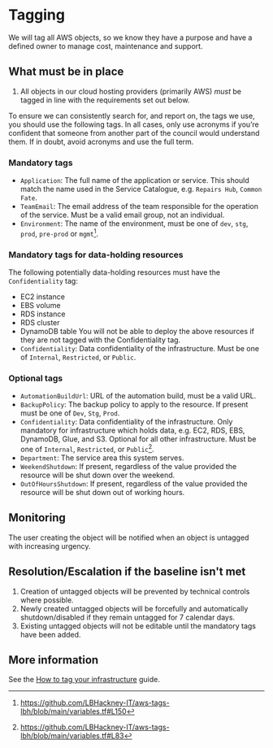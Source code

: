 # Tagging

We will tag all AWS objects, so we know they have a purpose and have a defined owner to manage cost, maintenance and support.

## What must be in place

1. All objects in our cloud hosting providers (primarily AWS) *must* be tagged in line with the requirements set out below.

To ensure we can consistently search for, and report on, the tags we use, you should use the following tags. In all cases, only use acronyms if you’re confident that someone from another part of the council would understand them. If in doubt, avoid acronyms and use the full term.

### Mandatory tags

- `Application`: The full name of the application or service. This should match the name used in the Service Catalogue, e.g.  `Repairs Hub`, `Common Fate`.
- `TeamEmail`: The email address of the team responsible for the operation of the service. Must be a valid email group, not an individual.
- `Environment`: The name of the environment, must be one of `dev`, `stg`, `prod`, `pre-prod` or `mgmt`[^environment-tags-source].

### Mandatory tags for data-holding resources

The following potentially data-holding resources must have the `Confidentiality` tag:
- EC2 instance
- EBS volume
- RDS instance
- RDS cluster
- DynamoDB table
You will not be able to deploy the above resources if they are not tagged with the Confidentiality tag. 
- `Confidentiality`: Data confidentiality of the infrastructure. Must be one of `Internal`, `Restricted`, or `Public`.

### Optional tags

- `AutomationBuildUrl`: URL of the automation build, must be a valid URL.
- `BackupPolicy`: The backup policy to apply to the resource. If present must be one of `Dev`, `Stg`, `Prod`.
- `Confidentiality`: Data confidentiality of the infrastructure. Only mandatory for infrastructure which holds data, e.g. EC2, RDS, EBS, DynamoDB, Glue, and S3. Optional for all other infrastructure. Must be one of `Internal`, `Restricted`, or `Public`[^confidentiality-tags-source].
- `Department`: The service area this system serves.
- `WeekendShutdown`: If present, regardless of the value provided the resource will be shut down over the weekend.
- `OutOfHoursShutdown`: If present, regardless of the value provided the resource will be shut down out of working hours.

## Monitoring

The user creating the object will be notified when an object is untagged with increasing urgency.

## Resolution/Escalation if the baseline isn't met

1. Creation of untagged objects will be prevented by technical controls where possible.
2. Newly created untagged objects will be forcefully and automatically shutdown/disabled if they remain untagged for 7 calendar days.
3. Existing untagged objects will not be editable until the mandatory tags have been added.

## More information

See the [How to tag your infrastructure](../../How-to%20guides/tagging.md) guide.

[^confidentiality-tags-source]: https://github.com/LBHackney-IT/aws-tags-lbh/blob/main/variables.tf#L83
[^environment-tags-source]: https://github.com/LBHackney-IT/aws-tags-lbh/blob/main/variables.tf#L150
